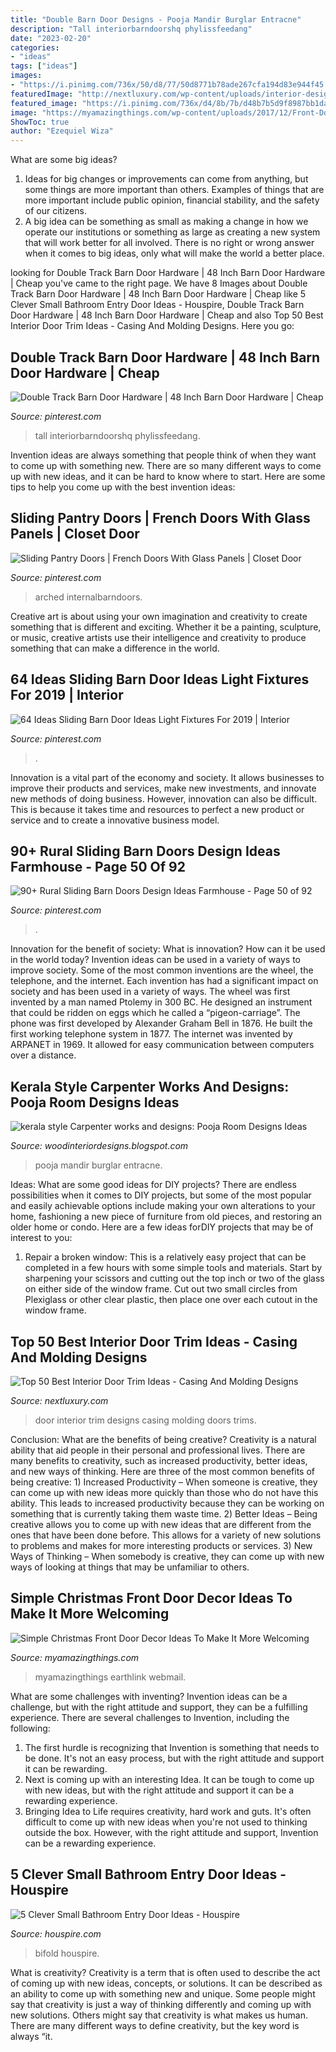 ```yaml
---
title: "Double Barn Door Designs - Pooja Mandir Burglar Entracne"
description: "Tall interiorbarndoorshq phylissfeedang"
date: "2023-02-20"
categories:
- "ideas"
tags: ["ideas"]
images:
- "https://i.pinimg.com/736x/50/d8/77/50d8771b78ade267cfa194d83e944f45.jpg"
featuredImage: "http://nextluxury.com/wp-content/uploads/interior-designs-door-trims.jpg"
featured_image: "https://i.pinimg.com/736x/d4/8b/7b/d48b7b5d9f8987bb1da4c79391ffd60c.jpg"
image: "https://myamazingthings.com/wp-content/uploads/2017/12/Front-Door-Christmas-.jpg"
ShowToc: true
author: "Ezequiel Wiza"
---
```



What are some big ideas?
1. Ideas for big changes or improvements can come from anything, but some things are more important than others. Examples of things that are more important include public opinion, financial stability, and the safety of our citizens.
2. A big idea can be something as small as making a change in how we operate our institutions or something as large as creating a new system that will work better for all involved. There is no right or wrong answer when it comes to big ideas, only what will make the world a better place.

	

		
looking for Double Track Barn Door Hardware | 48 Inch Barn Door Hardware | Cheap you've came to the right page. We have 8 Images about Double Track Barn Door Hardware | 48 Inch Barn Door Hardware | Cheap like 5 Clever Small Bathroom Entry Door Ideas - Houspire, Double Track Barn Door Hardware | 48 Inch Barn Door Hardware | Cheap and also Top 50 Best Interior Door Trim Ideas - Casing And Molding Designs. Here you go:
		
    
## Double Track Barn Door Hardware | 48 Inch Barn Door Hardware | Cheap

<img loading=lazy src="https://i.pinimg.com/736x/d4/8b/7b/d48b7b5d9f8987bb1da4c79391ffd60c.jpg" onerror="this.onerror=null;this.src='https://tse2.mm.bing.net/th?id=OIP.XT7UbHTxhKj9hVGUgcRGgAHaJ4&amp;pid=15.1';" alt="Double Track Barn Door Hardware | 48 Inch Barn Door Hardware | Cheap">

_Source: pinterest.com_

>tall interiorbarndoorshq phylissfeedang. 

	

Invention ideas are always something that people think of when they want to come up with something new. There are so many different ways to come up with new ideas, and it can be hard to know where to start. Here are some tips to help you come up with the best invention ideas:

    
## Sliding Pantry Doors | French Doors With Glass Panels | Closet Door

<img loading=lazy src="https://i.pinimg.com/736x/82/0b/3c/820b3ca81414cc775d6301388df43658.jpg" onerror="this.onerror=null;this.src='https://tse2.mm.bing.net/th?id=OIP.8RN1FkX0T_21ABuMhhcRpgHaJ3&amp;pid=15.1';" alt="Sliding Pantry Doors | French Doors With Glass Panels | Closet Door">

_Source: pinterest.com_

>arched internalbarndoors. 

	

Creative art is about using your own imagination and creativity to create something that is different and exciting. Whether it be a painting, sculpture, or music, creative artists use their intelligence and creativity to produce something that can make a difference in the world.

    
## 64 Ideas Sliding Barn Door Ideas Light Fixtures For 2019 | Interior

<img loading=lazy src="https://i.pinimg.com/736x/1e/bd/97/1ebd97a590554344975f1918088be92e.jpg" onerror="this.onerror=null;this.src='https://tse1.mm.bing.net/th?id=OIP.tc7s2aa-2fBWJanWVOA_qgAAAA&amp;pid=15.1';" alt="64 Ideas Sliding Barn Door Ideas Light Fixtures For 2019 | Interior">

_Source: pinterest.com_

>. 

	

Innovation is a vital part of the economy and society. It allows businesses to improve their products and services, make new investments, and innovate new methods of doing business. However, innovation can also be difficult. This is because it takes time and resources to perfect a new product or service and to create a innovative business model.

    
## 90+ Rural Sliding Barn Doors Design Ideas Farmhouse - Page 50 Of 92

<img loading=lazy src="https://i.pinimg.com/736x/50/d8/77/50d8771b78ade267cfa194d83e944f45.jpg" onerror="this.onerror=null;this.src='https://tse2.mm.bing.net/th?id=OIP.IbmbR9447jkltyhZaKNJZQHaK9&amp;pid=15.1';" alt="90+ Rural Sliding Barn Doors Design Ideas Farmhouse - Page 50 of 92">

_Source: pinterest.com_

>. 

	

Innovation for the benefit of society: What is innovation? How can it be used in the world today?
Invention ideas can be used in a variety of ways to improve society. Some of the most common inventions are the wheel, the telephone, and the internet. Each invention has had a significant impact on society and has been used in a variety of ways. The wheel was first invented by a man named Ptolemy in 300 BC. He designed an instrument that could be ridden on eggs which he called a “pigeon-carriage”. The phone was first developed by Alexander Graham Bell in 1876. He built the first working telephone system in 1877. The internet was invented by ARPANET in 1969. It allowed for easy communication between computers over a distance.

    
## Kerala Style Carpenter Works And Designs: Pooja Room Designs Ideas

<img loading=lazy src="https://2.bp.blogspot.com/-o6PfmLNDXVs/UjULbWpewcI/AAAAAAAAAMk/h-RnH0ixZuE/s1600/latest-pooja-room-door-designs.jpg" onerror="this.onerror=null;this.src='https://tse3.mm.bing.net/th?id=OIP.XAyQ9zjhQffQbn0-6KZYGgAAAA&amp;pid=15.1';" alt="kerala style Carpenter works and designs: Pooja Room Designs Ideas">

_Source: woodinteriordesigns.blogspot.com_

>pooja mandir burglar entracne. 

	

Ideas: What are some good ideas for DIY projects?
There are endless possibilities when it comes to DIY projects, but some of the most popular and easily achievable options include making your own alterations to your home, fashioning a new piece of furniture from old pieces, and restoring an older home or condo. Here are a few ideas forDIY projects that may be of interest to you: 
1. Repair a broken window: This is a relatively easy project that can be completed in a few hours with some simple tools and materials. Start by sharpening your scissors and cutting out the top inch or two of the glass on either side of the window frame. Cut out two small circles from Plexiglass or other clear plastic, then place one over each cutout in the window frame.

    
## Top 50 Best Interior Door Trim Ideas - Casing And Molding Designs

<img loading=lazy src="http://nextluxury.com/wp-content/uploads/interior-designs-door-trims.jpg" onerror="this.onerror=null;this.src='https://tse3.mm.bing.net/th?id=OIP.KSQbD2EzbtTnUNvJ8lNylwAAAA&amp;pid=15.1';" alt="Top 50 Best Interior Door Trim Ideas - Casing And Molding Designs">

_Source: nextluxury.com_

>door interior trim designs casing molding doors trims. 

	

Conclusion: What are the benefits of being creative?
Creativity is a natural ability that aid people in their personal and professional lives. There are many benefits to creativity, such as increased productivity, better ideas, and new ways of thinking. Here are three of the most common benefits of being creative: 1) Increased Productivity – When someone is creative, they can come up with new ideas more quickly than those who do not have this ability. This leads to increased productivity because they can be working on something that is currently taking them waste time. 2) Better Ideas – Being creative allows you to come up with new ideas that are different from the ones that have been done before. This allows for a variety of new solutions to problems and makes for more interesting products or services. 3) New Ways of Thinking – When somebody is creative, they can come up with new ways of looking at things that may be unfamiliar to others.

    
## Simple Christmas Front Door Decor Ideas To Make It More Welcoming

<img loading=lazy src="https://myamazingthings.com/wp-content/uploads/2017/12/Front-Door-Christmas-.jpg" onerror="this.onerror=null;this.src='https://tse1.mm.bing.net/th?id=OIP.pe7GmR5dS141KFTuMfqVhwHaKj&amp;pid=15.1';" alt="Simple Christmas Front Door Decor Ideas To Make It More Welcoming">

_Source: myamazingthings.com_

>myamazingthings earthlink webmail. 

	

What are some challenges with inventing?
Invention ideas can be a challenge, but with the right attitude and support, they can be a fulfilling experience. There are several challenges to Invention, including the following:
1. The first hurdle is recognizing that Invention is something that needs to be done. It's not an easy process, but with the right attitude and support it can be rewarding.
2. Next is coming up with an interesting Idea. It can be tough to come up with new ideas, but with the right attitude and support it can be a rewarding experience. 
3. Bringing Idea to Life requires creativity, hard work and guts. It's often difficult to come up with new ideas when you're not used to thinking outside the box. However, with the right attitude and support, Invention can be a rewarding experience.

    
## 5 Clever Small Bathroom Entry Door Ideas - Houspire

<img loading=lazy src="https://houspire.com/wp-content/uploads/2021/06/small-bathroom-entry-door-ideas-3.png" onerror="this.onerror=null;this.src='https://tse4.mm.bing.net/th?id=OIP.VbPQebt10AYDM4u-gL7RmQAAAA&amp;pid=15.1';" alt="5 Clever Small Bathroom Entry Door Ideas - Houspire">

_Source: houspire.com_

>bifold houspire. 

	

What is creativity?
Creativity is a term that is often used to describe the act of coming up with new ideas, concepts, or solutions. It can be described as an ability to come up with something new and unique. Some people might say that creativity is just a way of thinking differently and coming up with new solutions. Others might say that creativity is what makes us human. There are many different ways to define creativity, but the key word is always “it.

